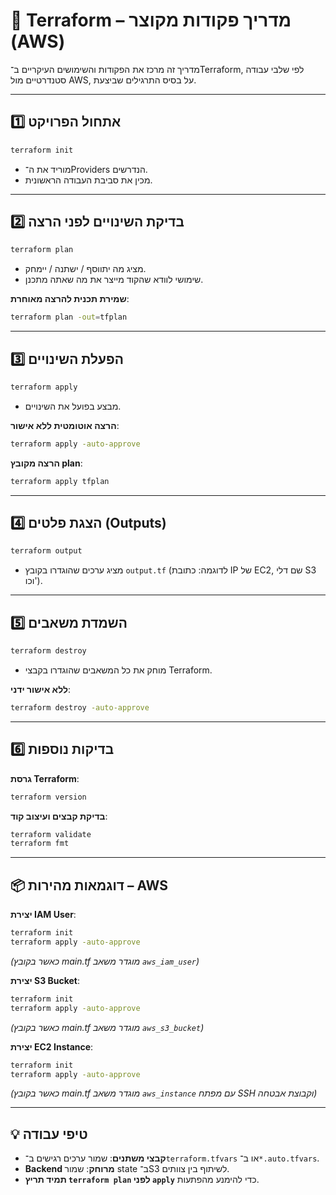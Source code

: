 # 🚀 Terraform – מדריך פקודות מקוצר (AWS)

מדריך זה מרכז את הפקודות והשימושים העיקריים ב־Terraform, לפי שלבי עבודה סטנדרטיים מול AWS, על בסיס התרגילים שביצעת.

---

## 1️⃣ אתחול הפרויקט
```bash
terraform init
```
- מוריד את ה־Providers הנדרשים.
- מכין את סביבת העבודה הראשונית.

---

## 2️⃣ בדיקת השינויים לפני הרצה
```bash
terraform plan
```
- מציג מה יתווסף / ישתנה / יימחק.
- שימושי לוודא שהקוד מייצר את מה שאתה מתכנן.

**שמירת תכנית להרצה מאוחרת**:
```bash
terraform plan -out=tfplan
```

---

## 3️⃣ הפעלת השינויים
```bash
terraform apply
```
- מבצע בפועל את השינויים.

**הרצה אוטומטית ללא אישור**:
```bash
terraform apply -auto-approve
```

**הרצה מקובץ plan**:
```bash
terraform apply tfplan
```

---

## 4️⃣ הצגת פלטים (Outputs)
```bash
terraform output
```
- מציג ערכים שהוגדרו בקובץ `output.tf` (לדוגמה: כתובת IP של EC2, שם דלי S3 וכו').

---

## 5️⃣ השמדת משאבים
```bash
terraform destroy
```
- מוחק את כל המשאבים שהוגדרו בקבצי Terraform.

**ללא אישור ידני**:
```bash
terraform destroy -auto-approve
```

---

## 6️⃣ בדיקות נוספות
**גרסת Terraform**:
```bash
terraform version
```

**בדיקת קבצים ועיצוב קוד**:
```bash
terraform validate
terraform fmt
```

---

## 📦 דוגמאות מהירות – AWS
**יצירת IAM User**:
```bash
terraform init
terraform apply -auto-approve
```
*(כאשר בקובץ main.tf מוגדר משאב `aws_iam_user`)*

**יצירת S3 Bucket**:
```bash
terraform init
terraform apply -auto-approve
```
*(כאשר בקובץ main.tf מוגדר משאב `aws_s3_bucket`)*

**יצירת EC2 Instance**:
```bash
terraform init
terraform apply -auto-approve
```
*(כאשר בקובץ main.tf מוגדר משאב `aws_instance` עם מפתח SSH וקבוצת אבטחה)*

---

## 💡 טיפי עבודה
- **קבצי משתנים**: שמור ערכים רגישים ב־`terraform.tfvars` או ב־`*.auto.tfvars`.
- **Backend מרוחק**: שמור state ב־S3 לשיתוף בין צוותים.
- **תמיד תריץ `terraform plan` לפני `apply`** כדי להימנע מהפתעות.
